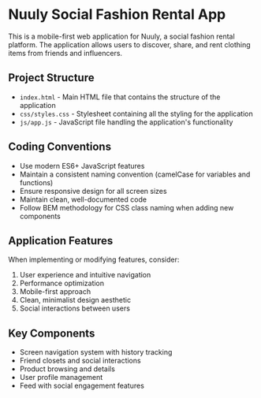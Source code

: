 <!-- Use this file to provide workspace-specific custom instructions to Copilot. For more details, visit https://code.visualstudio.com/docs/copilot/copilot-customization#_use-a-githubcopilotinstructionsmd-file -->

# Nuuly Social Fashion Rental App

This is a mobile-first web application for Nuuly, a social fashion rental platform. The application allows users to discover, share, and rent clothing items from friends and influencers.

## Project Structure

- `index.html` - Main HTML file that contains the structure of the application
- `css/styles.css` - Stylesheet containing all the styling for the application
- `js/app.js` - JavaScript file handling the application's functionality

## Coding Conventions

- Use modern ES6+ JavaScript features
- Maintain a consistent naming convention (camelCase for variables and functions)
- Ensure responsive design for all screen sizes
- Maintain clean, well-documented code
- Follow BEM methodology for CSS class naming when adding new components

## Application Features

When implementing or modifying features, consider:

1. User experience and intuitive navigation
2. Performance optimization
3. Mobile-first approach
4. Clean, minimalist design aesthetic
5. Social interactions between users

## Key Components

- Screen navigation system with history tracking
- Friend closets and social interactions
- Product browsing and details
- User profile management
- Feed with social engagement features

